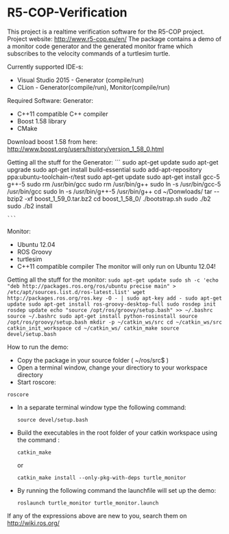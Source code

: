 # R5-COP-Verification
This project is a realtime verification software for the R5-COP project. Project website: http://www.r5-cop.eu/en/
The package contains a demo of a monitor code generator and the generated monitor frame which subscribes to the velocity commands of a turtlesim turtle.

Currently supported IDE-s:
  * Visual Studio 2015 - Generator (compile/run)
  * CLion - Generator(compile/run), Monitor(compile/run)

Required Software:
Generator:
  * C++11 compatible C++ compiler
  * Boost 1.58 library
  * CMake
  
Download boost 1.58 from here:
http://www.boost.org/users/history/version_1_58_0.html

Getting all the stuff for the Generator:
    ```
    sudo apt-get update
    sudo apt-get upgrade
    sudo apt-get install build-essential
    sudo add-apt-repository ppa:ubuntu-toolchain-r/test
    sudo apt-get update
    sudo apt-get install gcc-5 g++-5
    sudo rm /usr/bin/gcc
    sudo rm /usr/bin/g++
    sudo ln -s /usr/bin/gcc-5 /usr/bin/gcc
    sudo ln -s /usr/bin/g++-5 /usr/bin/g++
    cd ~/Donwloads/
    tar --bzip2 -xf boost_1_59_0.tar.bz2
    cd boost_1_58_0/
    ./bootstrap.sh
    sudo ./b2
    sudo ./b2 install
    
    ```

Monitor:
  * Ubuntu 12.04
  * ROS Groovy
  * turtlesim
  * C++11 compatible compiler
The monitor will only run on Ubuntu 12.04!

Getting all the stuff for the monitor:
    ```
    sudo apt-get update
    sudo sh -c 'echo "deb http://packages.ros.org/ros/ubuntu precise main" > /etc/apt/sources.list.d/ros-latest.list'
    wget http://packages.ros.org/ros.key -O - | sudo apt-key add -
    sudo apt-get update
    sudo apt-get install ros-groovy-desktop-full
    sudo rosdep init
    rosdep update
    echo "source /opt/ros/groovy/setup.bash" >> ~/.bashrc
    source ~/.bashrc
    sudo apt-get install python-rosinstall
    source /opt/ros/groovy/setup.bash
    mkdir -p ~/catkin_ws/src
    cd ~/catkin_ws/src
    catkin_init_workspace
    cd ~/catkin_ws/
    catkin_make
    source devel/setup.bash
    ```

How to run the demo:
  * Copy the package in your source folder ( ~/ros/src$ )
  * Open a terminal window, change your directiory to your workspace directory
  * Start roscore:  
  
  ```
 roscore 
  ```

  * In a separate terminal window type the following command: 
  
    ```
    source devel/setup.bash
    ```
  * Build the executables in the root folder of your catkin workspace using the command : 
  
    ```
    catkin_make
    ```  
    or

    ```  
    catkin_make install --only-pkg-with-deps turtle_monitor
    ```

  * By running the following command the launchfile will set up the demo:

    ``` 
    roslaunch turtle_monitor turtle_monitor.launch
    ```

If any of the expressions above are new to you, search them on http://wiki.ros.org/
